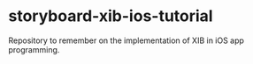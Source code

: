 # storyboard-xib-ios-tutorial
Repository to remember on the implementation of XIB in iOS app programming.

